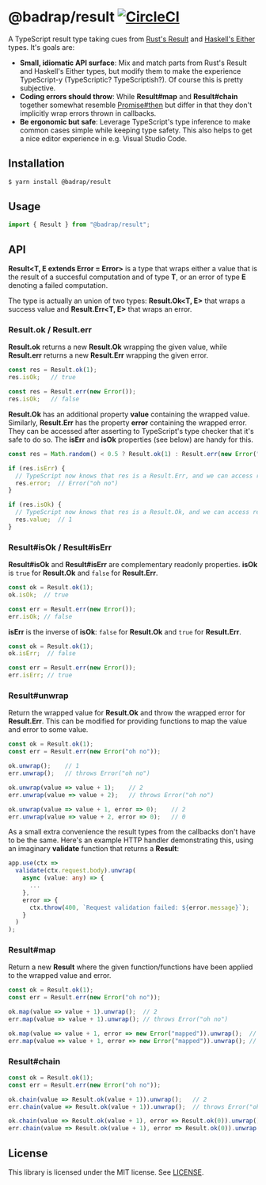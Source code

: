 # @badrap/result [![CircleCI](https://circleci.com/gh/badrap/result.svg?style=shield)](https://circleci.com/gh/badrap/result)

A TypeScript result type taking cues from [Rust's Result](https://doc.rust-lang.org/std/result/) and [Haskell's Either](http://hackage.haskell.org/package/base/docs/Data-Either.html) types. It's goals are:

 * **Small, idiomatic API surface**: Mix and match parts from Rust's Result and Haskell's Either types, but modify them to make the experience TypeScript-y (TypeScriptic? TypeScriptish?). Of course this is pretty subjective.
 * **Coding errors should throw**: While **Result#map** and **Result#chain** together somewhat resemble [Promise#then](https://developer.mozilla.org/en-US/docs/Web/JavaScript/Reference/Global_Objects/Promise/then) but differ in that they don't implicitly wrap errors thrown in callbacks.
 * **Be ergonomic but safe**: Leverage TypeScript's type inference to make common cases simple while keeping type safety. This also helps to get a nice editor experience in e.g. Visual Studio Code.

## Installation

```sh
$ yarn install @badrap/result
```

## Usage

```ts
import { Result } from "@badrap/result";
```

## API

**Result<T, E extends Error = Error>** is a type that wraps either a value that is the result of a succesful computation and of type **T**, or an error of type **E** denoting a failed computation.

The type is actually an union of two types: **Result.Ok<T, E>** that wraps a success value and **Result.Err<T, E>** that wraps an error.

### Result.ok / Result.err

**Result.ok** returns a new **Result.Ok** wrapping the given value, while **Result.err** returns a new **Result.Err** wrapping the given error.

```ts
const res = Result.ok(1);
res.isOk;   // true

const res = Result.err(new Error());
res.isOk;   // false
```

**Result.Ok** has an additional property **value** containing the wrapped value. Similarly, **Result.Err** has the property **error** containing the wrapped error. They can be accessed after asserting to TypeScript's type checker that it's safe to do so. The **isErr** and **isOk** properties (see below) are handy for this. 

```ts
const res = Math.random() < 0.5 ? Result.ok(1) : Result.err(new Error("oh no"));

if (res.isErr) {
  // TypeScript now knows that res is a Result.Err, and we can access res.error
  res.error;  // Error("oh no")
}

if (res.isOk) {
  // TypeScript now knows that res is a Result.Ok, and we can access res.value
  res.value;  // 1
}
```

### Result#isOk / Result#isErr

**Result#isOk** and **Result#isErr** are complementary readonly properties. **isOk** is `true` for **Result.Ok** and `false` for **Result.Err**.

```ts
const ok = Result.ok(1);
ok.isOk;  // true

const err = Result.err(new Error());
err.isOk; // false
```

**isErr** is the inverse of **isOk**: `false` for **Result.Ok** and `true` for **Result.Err**.

```ts
const ok = Result.ok(1);
ok.isErr;  // false

const err = Result.err(new Error());
err.isErr; // true
```

### Result#unwrap

Return the wrapped value for **Result.Ok** and throw the wrapped error for **Result.Err**.
This can be modified for providing functions to map the value and error to some value.

```ts
const ok = Result.ok(1);
const err = Result.err(new Error("oh no"));

ok.unwrap();    // 1
err.unwrap();   // throws Error("oh no")

ok.unwrap(value => value + 1);    // 2
err.unwrap(value => value + 2);   // throws Error("oh no")

ok.unwrap(value => value + 1, error => 0);    // 2
err.unwrap(value => value + 2, error => 0);   // 0
```

As a small extra convenience the result types from the callbacks don't have to be the same.
Here's an example HTTP handler demonstrating this, using an imaginary **validate** function
that returns a **Result**:

```ts
app.use(ctx =>
  validate(ctx.request.body).unwrap(
    async (value: any) => {
      ...
    },
    error => {
      ctx.throw(400, `Request validation failed: ${error.message}`);
    }
  )
);
```

### Result#map

Return a new **Result** where the given function/functions have been applied
to the wrapped value and error.

```ts
const ok = Result.ok(1);
const err = Result.err(new Error("oh no"));

ok.map(value => value + 1).unwrap();  // 2
err.map(value => value + 1).unwrap(); // throws Error("oh no")

ok.map(value => value + 1, error => new Error("mapped")).unwrap();  // 2
err.map(value => value + 1, error => new Error("mapped")).unwrap(); // throws Error("mapped")
```

### Result#chain

```ts
const ok = Result.ok(1);
const err = Result.err(new Error("oh no"));

ok.chain(value => Result.ok(value + 1)).unwrap();   // 2
err.chain(value => Result.ok(value + 1)).unwrap();  // throws Error("oh no")

ok.chain(value => Result.ok(value + 1), error => Result.ok(0)).unwrap();  // 2
err.chain(value => Result.ok(value + 1), error => Result.ok(0)).unwrap(); // 0
```

## License

This library is licensed under the MIT license. See [LICENSE](./LICENSE).
